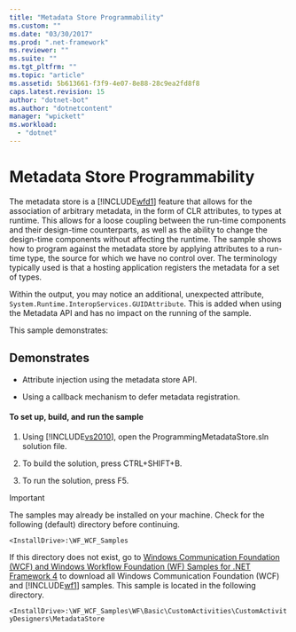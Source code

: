 ```yaml
---
title: "Metadata Store Programmability"
ms.custom: ""
ms.date: "03/30/2017"
ms.prod: ".net-framework"
ms.reviewer: ""
ms.suite: ""
ms.tgt_pltfrm: ""
ms.topic: "article"
ms.assetid: 5b613661-f3f9-4e07-8e88-28c9ea2fd8f8
caps.latest.revision: 15
author: "dotnet-bot"
ms.author: "dotnetcontent"
manager: "wpickett"
ms.workload: 
  - "dotnet"
---
```

# Metadata Store Programmability
The metadata store is a [!INCLUDE[wfd1](../../../../includes/wfd1-md.md)] feature that allows for the association of arbitrary metadata, in the form of CLR attributes, to types at runtime. This allows for a loose coupling between the run-time components and their design-time counterparts, as well as the ability to change the design-time components without affecting the runtime. The sample shows how to program against the metadata store by applying attributes to a run-time type, the source for which we have no control over. The terminology typically used is that a hosting application registers the metadata for a set of types.  
  
 Within the output, you may notice an additional, unexpected attribute, <!--zz <xref:System.Runtime.InteropServices.GUIDAttribute> --> `System.Runtime.InteropServices.GUIDAttribute`. This is added when using the Metadata API and has no impact on the running of the sample.  
  
 This sample demonstrates:  
  
## Demonstrates  
  
-   Attribute injection using the metadata store API.  
  
-   Using a callback mechanism to defer metadata registration.  
  
#### To set up, build, and run the sample  
  
1.  Using [!INCLUDE[vs2010](../../../../includes/vs2010-md.md)], open the ProgrammingMetadataStore.sln solution file.  
  
2.  To build the solution, press CTRL+SHIFT+B.  
  
3.  To run the solution, press F5.  
  
> [!IMPORTANT]
>  The samples may already be installed on your machine. Check for the following (default) directory before continuing.  
>   
>  `<InstallDrive>:\WF_WCF_Samples`  
>   
>  If this directory does not exist, go to [Windows Communication Foundation (WCF) and Windows Workflow Foundation (WF) Samples for .NET Framework 4](http://go.microsoft.com/fwlink/?LinkId=150780) to download all Windows Communication Foundation (WCF) and [!INCLUDE[wf1](../../../../includes/wf1-md.md)] samples. This sample is located in the following directory.  
>   
>  `<InstallDrive>:\WF_WCF_Samples\WF\Basic\CustomActivities\CustomActivityDesigners\MetadataStore`